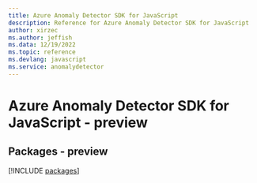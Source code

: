 ```yaml
---
title: Azure Anomaly Detector SDK for JavaScript
description: Reference for Azure Anomaly Detector SDK for JavaScript
author: xirzec
ms.author: jeffish
ms.data: 12/19/2022
ms.topic: reference
ms.devlang: javascript
ms.service: anomalydetector
---
```

# Azure Anomaly Detector SDK for JavaScript - preview
## Packages - preview
[!INCLUDE [packages](anomaly-detector-index.md)]